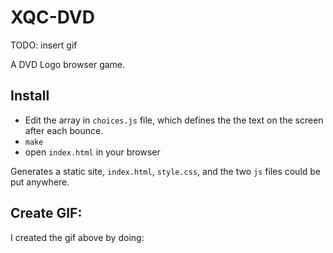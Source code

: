 # XQC-DVD

TODO: insert gif

A DVD Logo browser game.

## Install

* Edit the array in `choices.js` file, which defines the the text on the screen
  after each bounce.
* `make`
* open `index.html` in your browser

Generates a static site, `index.html`, `style.css`, and the two `js` files could
be put anywhere.

## Create GIF:

I created the gif above by doing:
